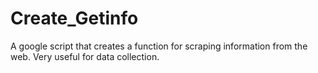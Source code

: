 # Create_Getinfo
A google script that creates a function for scraping information from the web. Very useful for data collection.
